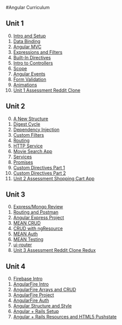 #Angular Curriculum

## Unit 1

 0. [Intro and Setup](/Unit-1/01-intro-and-setup.md)
 0. [Data Binding](/Unit-1/02-data-binding.md)
 0. [Angular MVC](/Unit-1/03-angular-mvc.md)
 0. [Expressions and Filters](/Unit-1/04-expressions-and-filters.md)
 0. [Built-In Directives](/Unit-1/05-built-in-directives.md)
 0. [Intro to Controllers](/Unit-1/06-intro-to-controllers.md)
 0. [Scope](/Unit-1/07-intro-to-scope.md)
 0. [Angular Events](/Unit-1/08-intro-to-events.md) 
 0. [Form Validation](/Unit-1/09-form-validation.md) 
 0. [Animations](/Unit-1/10-animation.md) 
 0. [Unit 1 Assessment Reddit Clone](/Unit-1/11-reddit-clone.md)

## Unit 2

 0. [A New Structure](/Unit-2/01-a-new-structure.md)
 0. [Digest Cycle](/Unit-2/02-digest-cycle.md)
 0. [Dependency Injection](/Unit-2/03-dependency-injection.md)
 0. [Custom Filters](/Unit-2/04-custom-filters.md)
 0. [Routing](/Unit-2/05-routing.md)
 0. [HTTP Service](/Unit-2/06-http-service.md)
 0. [Movie Search App](/Unit-2/07-movie-search.app.md)
 0. [Services](/Unit-2/08-services.md)
 0. [Promises](/Unit-2/09-promises.md)
 0. [Custom Directives Part 1](/Unit-2/10-custom-directives-part1.md)
 0. [Custom Directives Part 2](/Unit-2/11-custom-directives-part2.md)
 0. [Unit 2 Assessment Shopping Cart App](/Unit-2/12-shopping-cart-app.md)

## Unit 3

 0. [Express/Mongo Review](/Unit-3/01-express-mongo-review.md)
 0. [Routing and Postman](/Unit-3/02-routing-and-postman.md)
 0. [Angular Express Project](/Unit-3/03-angular-with-express-project.md)
 0. [MEAN CRUD](/Unit-3/04-mean-crud.md)
 0. [CRUD with ngResource](/Unit-3/05-crud-with-ngResource.md)
 0. [MEAN Auth](/Unit-3/06-mean-auth.md)
 0. [MEAN Testing](/Unit-3/07-angular-node-testing.md)
 0. [ui-router](/Unit-3/08-ui-router.md)
 0. [Unit 3 Assessment Reddit Clone Redux](/Unit-3/09-unit-3-assessment.md)

## Unit 4

 0. [Firebase Intro](/Unit-4-(optional)/01-firebase-intro.md)
 0. [AngularFire Intro](/Unit-4-(optional)/02-angularfire-intro.md)
 0. [AngularFire Arrays and CRUD](/Unit-4-(optional)/03-angularfire-arrays-and-crud.md)
 0. [AngularFire Project](/Unit-4-(optional)/04-angularfire-project.md)
 0. [AngularFire Auth](/Unit-4-(optional)/05-angularfire-auth.md)
 0. [Angular Structure and Style](/Unit-4-(optional)/06-structuring-angular-apps.md)
 0. [Angular + Rails Setup](/Unit-4-(optional)/07-angular-with-rails-setup.md)
 0. [Angular + Rails Resources and HTML5 Pushstate](/Unit-4-(optional)/08-angular-with-rails-resources-and-paths.md)

